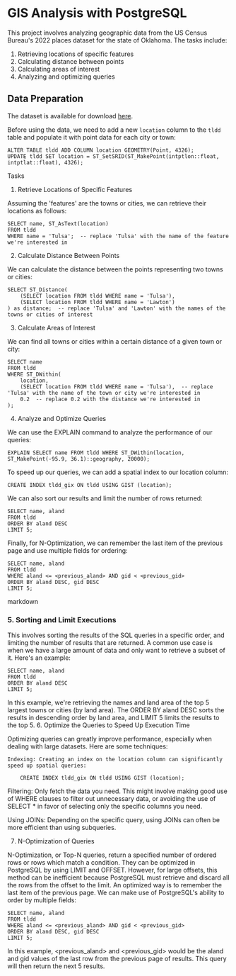 # GIS Analysis with PostgreSQL

This project involves analyzing geographic data from the US Census Bureau's 2022 places dataset for the state of Oklahoma. The tasks include:

1. Retrieving locations of specific features
2. Calculating distance between points
3. Calculating areas of interest
4. Analyzing and optimizing queries

## Data Preparation

The dataset is available for download [here](https://www2.census.gov/geo/tiger/TIGER2022/PLACE/tl_2022_40_place.zip).

Before using the data, we need to add a new `location` column to the `tldd` table and populate it with point data for each city or town:
```
ALTER TABLE tldd ADD COLUMN location GEOMETRY(Point, 4326);
UPDATE tldd SET location = ST_SetSRID(ST_MakePoint(intptlon::float, intptlat::float), 4326);
```
Tasks
1. Retrieve Locations of Specific Features

Assuming the 'features' are the towns or cities, we can retrieve their locations as follows:

```
SELECT name, ST_AsText(location) 
FROM tldd 
WHERE name = 'Tulsa';  -- replace 'Tulsa' with the name of the feature we're interested in
```
2. Calculate Distance Between Points

We can calculate the distance between the points representing two towns or cities:

```
SELECT ST_Distance(
    (SELECT location FROM tldd WHERE name = 'Tulsa'),
    (SELECT location FROM tldd WHERE name = 'Lawton')
) as distance;  -- replace 'Tulsa' and 'Lawton' with the names of the towns or cities of interest
```
3. Calculate Areas of Interest

We can find all towns or cities within a certain distance of a given town or city:

```
SELECT name 
FROM tldd 
WHERE ST_DWithin(
    location,
    (SELECT location FROM tldd WHERE name = 'Tulsa'),  -- replace 'Tulsa' with the name of the town or city we're interested in
    0.2  -- replace 0.2 with the distance we're interested in
);
```
4. Analyze and Optimize Queries

We can use the EXPLAIN command to analyze the performance of our queries:

```
EXPLAIN SELECT name FROM tldd WHERE ST_DWithin(location, ST_MakePoint(-95.9, 36.1)::geography, 20000);
```
To speed up our queries, we can add a spatial index to our location column:

```
CREATE INDEX tldd_gix ON tldd USING GIST (location);
```
We can also sort our results and limit the number of rows returned:

```
SELECT name, aland
FROM tldd
ORDER BY aland DESC
LIMIT 5;
```
Finally, for N-Optimization, we can remember the last item of the previous page and use multiple fields for ordering:

```
SELECT name, aland
FROM tldd
WHERE aland <= <previous_aland> AND gid < <previous_gid>
ORDER BY aland DESC, gid DESC
LIMIT 5;
```
markdown
### 5. Sorting and Limit Executions

This involves sorting the results of the SQL queries in a specific order, and limiting the number of results that are returned. A common use case is when we have a large amount of data and only want to retrieve a subset of it. Here's an example:

```
SELECT name, aland 
FROM tldd
ORDER BY aland DESC 
LIMIT 5; 
```
In this example, we're retrieving the names and land area of the top 5 largest towns or cities (by land area). The ORDER BY aland DESC sorts the results in descending order by land area, and LIMIT 5 limits the results to the top 5.
6. Optimize the Queries to Speed Up Execution Time

Optimizing queries can greatly improve performance, especially when dealing with large datasets. Here are some techniques:

    Indexing: Creating an index on the location column can significantly speed up spatial queries:

```
    CREATE INDEX tldd_gix ON tldd USING GIST (location);
```
    
   Filtering: Only fetch the data you need. This might involve making good use of WHERE clauses to filter out unnecessary data, or avoiding the use of SELECT * in favor of selecting only the specific columns you need.

   Using JOINs: Depending on the specific query, using JOINs can often be more efficient than using subqueries.

7. N-Optimization of Queries

N-Optimization, or Top-N queries, return a specified number of ordered rows or rows which match a condition. They can be optimized in PostgreSQL by using LIMIT and OFFSET. However, for large offsets, this method can be inefficient because PostgreSQL must retrieve and discard all the rows from the offset to the limit. An optimized way is to remember the last item of the previous page. We can make use of PostgreSQL's ability to order by multiple fields:

```
SELECT name, aland 
FROM tldd 
WHERE aland <= <previous_aland> AND gid < <previous_gid> 
ORDER BY aland DESC, gid DESC 
LIMIT 5;
```
In this example, <previous_aland> and <previous_gid> would be the aland and gid values of the last row from the previous page of results. This query will then return the next 5 results.
